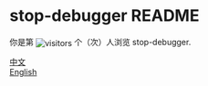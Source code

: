 # stop-debugger README

<p>你是第 <img align="center"  alt="visitors" src="https://visitor-badge.glitch.me/badge?page_id=kajweb/stop-debugger" /> 个（次）人浏览 stop-debugger.</p>

[中文](../)  
[English](README_EN.md)  